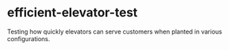# efficient-elevator-test
Testing how quickly elevators can serve customers when planted in various configurations.
